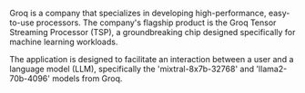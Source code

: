 Groq is a company that specializes in developing high-performance, easy-to-use processors. The company's flagship product is the Groq Tensor Streaming Processor (TSP), a groundbreaking chip designed specifically for machine learning workloads.



 The application is designed to facilitate an interaction between a user and a language model (LLM), specifically the 'mixtral-8x7b-32768' and 'llama2-70b-4096' models from Groq.
